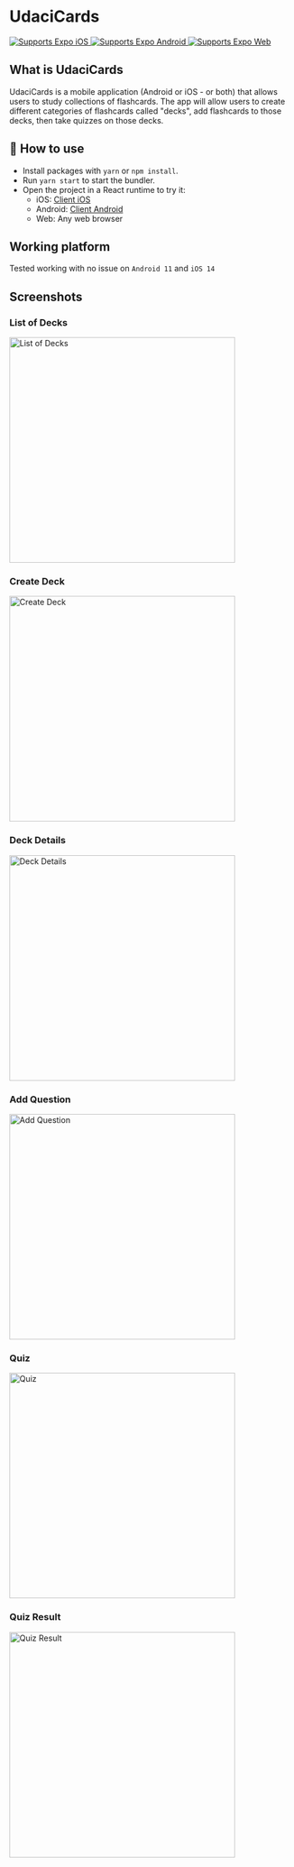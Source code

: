 # UdaciCards

<p>
  <!-- iOS -->
  <a href="https://itunes.apple.com/app/apple-store/id982107779">
    <img alt="Supports Expo iOS" longdesc="Supports Expo iOS" src="https://img.shields.io/badge/iOS-4630EB.svg?style=flat-square&logo=APPLE&labelColor=999999&logoColor=fff" />
  </a>
  <!-- Android -->
  <a href="https://play.google.com/store/apps/details?id=host.exp.exponent&referrer=blankexample">
    <img alt="Supports Expo Android" longdesc="Supports Expo Android" src="https://img.shields.io/badge/Android-4630EB.svg?style=flat-square&logo=ANDROID&labelColor=A4C639&logoColor=fff" />
  </a>
  <!-- Web -->
  <a href="https://docs.expo.io/workflow/web/">
    <img alt="Supports Expo Web" longdesc="Supports Expo Web" src="https://img.shields.io/badge/web-4630EB.svg?style=flat-square&logo=GOOGLE-CHROME&labelColor=4285F4&logoColor=fff" />
  </a>
</p>

## What is UdaciCards

UdaciCards is a mobile application (Android or iOS - or both) that allows users to study collections of flashcards. The app will allow users to create different categories of flashcards called "decks", add flashcards to those decks, then take quizzes on those decks.

## 🚀 How to use

- Install packages with `yarn` or `npm install`.
- Run `yarn start` to start the bundler.
- Open the project in a React runtime to try it:
  - iOS: [Client iOS](https://itunes.apple.com/app/apple-store/id982107779)
  - Android: [Client Android](https://play.google.com/store/apps/details?id=host.exp.exponent&referrer=blankexample)
  - Web: Any web browser

## Working platform

Tested working with no issue on `Android 11` and `iOS 14`

## Screenshots
### List of Decks
<img alt="List of Decks" src="https://user-images.githubusercontent.com/4892654/111182409-d7d70800-85e9-11eb-80e9-a2e166c6165f.png" width="400">

### Create Deck
<img alt="Create Deck" src="https://user-images.githubusercontent.com/4892654/111182448-e1607000-85e9-11eb-9856-76979244f634.png" width="400">

### Deck Details
<img alt="Deck Details" src="https://user-images.githubusercontent.com/4892654/111182503-ecb39b80-85e9-11eb-8f32-16304a059c02.png" width="400">

### Add Question
<img alt="Add Question" src="https://user-images.githubusercontent.com/4892654/111182566-ff2dd500-85e9-11eb-8070-fcd04b974cbf.png" width="400">

### Quiz
<img alt="Quiz" src="https://user-images.githubusercontent.com/4892654/111182600-0654e300-85ea-11eb-9804-319640b937ef.png" width="400">

### Quiz Result
<img alt="Quiz Result" src="https://user-images.githubusercontent.com/4892654/111182620-0c4ac400-85ea-11eb-8aa9-a232271ef026.png" width="400">




